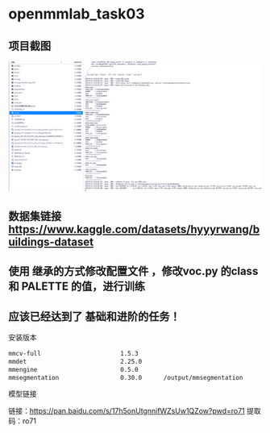 # openmmlab_task03

## 项目截图
![image](project_screeshot.jpg)

## 数据集链接 https://www.kaggle.com/datasets/hyyyrwang/buildings-dataset
## 使用 继承的方式修改配置文件 ，修改voc.py 的class 和 PALETTE 的值，进行训练
## 应该已经达到了 基础和进阶的任务！


安装版本
```
mmcv-full                      1.5.3
mmdet                          2.25.0
mmengine                       0.5.0
mmsegmentation                 0.30.0      /output/mmsegmentation
```

模型链接

链接：https://pan.baidu.com/s/17h5onUtgnnifWZsUw1QZow?pwd=ro71 
提取码：ro71
